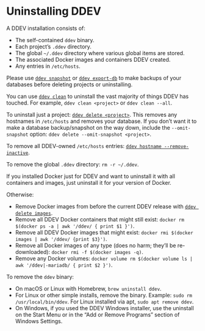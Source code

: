 # Uninstalling DDEV

A DDEV installation consists of:

* The self-contained `ddev` binary.
* Each project’s `.ddev` directory.
* The global `~/.ddev` directory where various global items are stored.
* The associated Docker images and containers DDEV created.
* Any entries in `/etc/hosts`.

Please use [`ddev snapshot`](commands.md#snapshot) or [`ddev export-db`](commands.md#export-db) to make backups of your databases before deleting projects or uninstalling.

You can use [`ddev clean`](commands.md#clean) to uninstall the vast majority of things DDEV has touched. For example, `ddev clean <project>` or `ddev clean --all`.

To uninstall just a project: [`ddev delete <project>`](commands.md#delete). This removes any hostnames in `/etc/hosts` and removes your database. If you don’t want it to make a database backup/snapshot on the way down, include the `--omit-snapshot` option: `ddev delete --omit-snapshot <project>`.

To remove all DDEV-owned `/etc/hosts` entries: [`ddev hostname --remove-inactive`](commands.md#hostname).

To remove the global `.ddev` directory: `rm -r ~/.ddev`.

If you installed Docker just for DDEV and want to uninstall it with all containers and images, just uninstall it for your version of Docker.

Otherwise:

* Remove Docker images from before the current DDEV release with [`ddev delete images`](commands.md#delete-images).
* Remove all DDEV Docker containers that might still exist: `docker rm $(docker ps -a | awk '/ddev/ { print $1 }')`.
* Remove all DDEV Docker images that might exist: `docker rmi $(docker images | awk '/ddev/ {print $3}')`.
* Remove all Docker images of any type (does no harm; they’ll be re-downloaded): `docker rmi -f $(docker images -q)`.
* Remove any Docker volumes: `docker volume rm $(docker volume ls | awk '/ddev|-mariadb/ { print $2 }')`.

To remove the `ddev` binary:

* On macOS or Linux with Homebrew, `brew uninstall ddev`.
* For Linux or other simple installs, remove the binary. Example: `sudo rm /usr/local/bin/ddev`. For Linux installed via apt, `sudo apt remove ddev`.
* On Windows, if you used the DDEV Windows installer, use the uninstall on the Start Menu or in the “Add or Remove Programs” section of Windows Settings.
